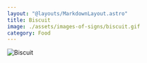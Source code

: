 ```yaml
---
layout: "@layouts/MarkdownLayout.astro"
title: Biscuit
image: ./assets/images-of-signs/biscuit.gif
category: Food
---
```


![Biscuit](@signs/biscuit.gif)

